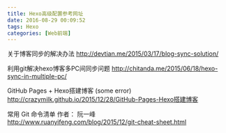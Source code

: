 ```yaml
---
title: Hexo高级配置参考网址
date: 2016-08-29 00:09:52
tags: Hexo
categories: [Web前端]
---
```


关于博客同步的解决办法
http://devtian.me/2015/03/17/blog-sync-solution/

利用git解决hexo博客多PC间同步问题
http://chitanda.me/2015/06/18/hexo-sync-in-multiple-pc/

GitHub Pages + Hexo搭建博客  (some error)
http://crazymilk.github.io/2015/12/28/GitHub-Pages-Hexo搭建博客

常用 Git 命令清单 作者： 阮一峰
http://www.ruanyifeng.com/blog/2015/12/git-cheat-sheet.html
